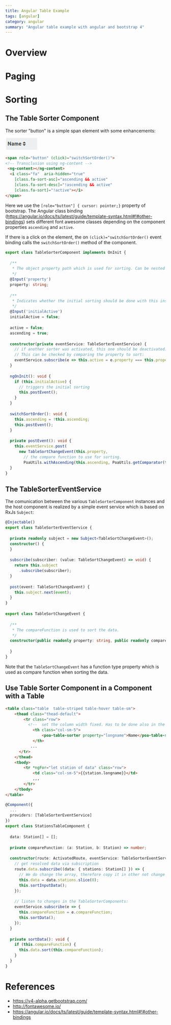 ```yaml
---
title: Angular Table Example
tags: [angular]
category: angular
summary: "Angular table example with angular and bootstrap 4"
---
```


# Overview

# Paging

# Sorting

## The Table Sorter Component

The sorter "button" is a simple span element with some enhancements:

![](./table_example/table_sorter_component.png)

~~~html
<span role="button" (click)="switchSortOrder()">
<!-- Transclusion using ng-content -->
 <ng-content></ng-content>
  <i class="fa"  aria-hidden="true"
    [class.fa-sort-asc]="ascending && active"
    [class.fa-sort-desc]="!ascending && active" 
    [class.fa-sort]="!active"></i>
</span>
~~~
Here we use the `[role="button"] { cursor: pointer;}` property of bootstrap.
The Angular class binding (<https://angular.io/docs/ts/latest/guide/template-syntax.html#!#other-bindings>) sets different font awesome classes depending on the component properties `ascending` and `active`. 

If there is a click on the element, the on `(click)="switchSortOrder()` event binding calls the `switchSortOrder()` method of the component. 

~~~typescript
export class TableSorterComponent implements OnInit {

  /**
   * The object property path which is used for sorting. Can be nested path.
   */
  @Input('property')
  property: string;

  /**
   * Indicates whether the initial sorting should be done with this instance.
   */
  @Input('initialActive')
  initialActive = false;

  active = false;
  ascending = true;

  constructor(private eventService: TableSorterEventService) {
    // if another sorter was activated, this one should be deactivated.
    // This can be checked by comparing the property to sort:
    eventService.subscribe(e => this.active = e.property === this.property);
  }

  ngOnInit(): void {
    if (this.initialActive) {
      // triggers the initial sorting
      this.postEvent();
    }
  }

  switchSortOrder(): void {
    this.ascending = !this.ascending;
    this.postEvent();
  }

  private postEvent(): void {
    this.eventService.post(
      new TableSortChangeEvent(this.property,
        // the compare function to use for sorting.
        PoaUtils.withAscending(this.ascending, PoaUtils.getComparator(this.property))));
  }
}
~~~

## The TableSorterEventService

The comunication between the various `TableSorterComponent` instances and the host component is realized by a simple event service which is based on RxJs `Subject`: 

~~~typescript
@Injectable()
export class TableSorterEventService {

  private readonly subject = new Subject<TableSortChangeEvent>();
  constructor() {
  }

  subscribe(subscriber: (value: TableSortChangeEvent) => void) {
    return this.subject
      .subscribe(subscriber);
  }

  post(event: TableSortChangeEvent) {
    this.subject.next(event);
  }
}

export class TableSortChangeEvent {

  /**
   * The compareFunction is used to sort the data.
   */
  constructor(public readonly property: string, public readonly compareFunction: (a: any, b: any) => number) {

  }
}
~~~

Note that the `TableSortChangeEvent` has a function type property which is used as compare function when sorting the data.

## Use Table Sorter Component in a Component with a Table


~~~html
<table class="table  table-striped table-hover table-sm">
    <thead class="thead-default">
        <tr class="row">
          <!--  set the column width fixed. Has to be done also in the tbody area? -->
            <th class="col-sm-5">
                <poa-table-sorter property="longname">Name</poa-table-sorter>
            </th>
           ...
      </tr>
    </thead>
    <tbody>
        <tr *ngFor="let station of data" class="row">
            <td class="col-sm-5">{{station.longname}}</td>
            ,,,
        </tr>
    </tbody>
</table>
~~~


~~~typescript
@Component({
  ...
  providers: [TableSorterEventService]
})
export class StationsTableComponent {

  data: Station[] = [];
  
  private compareFunction: (a: Station, b: Station) => number;

  constructor(route: ActivatedRoute, eventService: TableSorterEventService) {
    // get resolved data via subscription
    route.data.subscribe((data: { stations: Station[] }) => {
      // We do change the array, therefore copy it in other not change the original array
      this.data = data.stations.slice(0);
      this.sortInputData();
    });
  
    // listen to changes in the TableSorterComponents: 
    eventService.subscribe(e => {
      this.compareFunction = e.compareFunction;
      this.sortData();
    });
  }
  
  private sortData(): void {
    if (this.compareFunction) {
      this.data.sort(this.compareFunction);
    }
  }
}
~~~

# References
* <https://v4-alpha.getbootstrap.com/>
* <http://fontawesome.io/>
* <https://angular.io/docs/ts/latest/guide/template-syntax.html#!#other-bindings>
